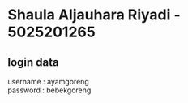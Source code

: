 # Shaula Aljauhara Riyadi - 5025201265
## login data
username : ayamgoreng
<br>
password : bebekgoreng

